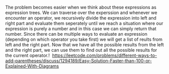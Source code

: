 The problem becomes easier when we think about these expressions as expression trees.
We can traverse over the experssion and whenever we encounter an operator, we recursively divide the expression into left and right part and evaluate them seperately until we reach a situation where our expression is purely a number and in this case we can simply return that number.
Since there can be multiple ways to evaluate an expression (depending on which operator you take first) we will get a list of reults from left and the right part.
Now that we have all the possible results from the left and the right part, we can use them to find out all the possible results for the current operator.!
​
https://leetcode.com/problems/different-ways-to-add-parentheses/discuss/1294189/Easy-Solution-Faster-than-100-or-Explained-With-Diagrams